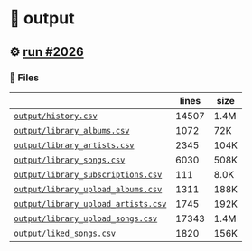 # 📝  output 

## ⚙️ [run #2026](https://github.com/jwenerd/ytm-dl/actions/runs/10479480871)

### 📁 Files

|                                                                         |lines|size|
|-------------------------------------------------------------------------|-----|----|
|[`output/history.csv` ](output/history.csv)                              |14507|1.4M|
|[`output/library_albums.csv` ](output/library_albums.csv)                |1072 |72K |
|[`output/library_artists.csv` ](output/library_artists.csv)              |2345 |104K|
|[`output/library_songs.csv` ](output/library_songs.csv)                  |6030 |508K|
|[`output/library_subscriptions.csv` ](output/library_subscriptions.csv)  |111  |8.0K|
|[`output/library_upload_albums.csv` ](output/library_upload_albums.csv)  |1311 |188K|
|[`output/library_upload_artists.csv` ](output/library_upload_artists.csv)|1745 |192K|
|[`output/library_upload_songs.csv` ](output/library_upload_songs.csv)    |17343|1.4M|
|[`output/liked_songs.csv` ](output/liked_songs.csv)                      |1820 |156K|